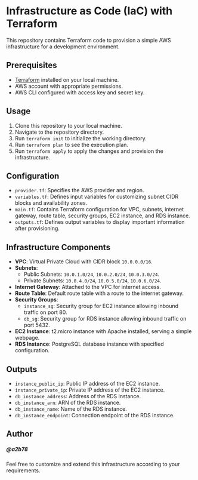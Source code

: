 # Infrastructure as Code (IaC) with Terraform

This repository contains Terraform code to provision a simple AWS infrastructure for a development environment.

## Prerequisites
- [Terraform](https://www.terraform.io/downloads.html) installed on your local machine.
- AWS account with appropriate permissions.
- AWS CLI configured with access key and secret key.

## Usage
1. Clone this repository to your local machine.
2. Navigate to the repository directory.
3. Run `terraform init` to initialize the working directory.
4. Run `terraform plan` to see the execution plan.
5. Run `terraform apply` to apply the changes and provision the infrastructure.

## Configuration
- `provider.tf`: Specifies the AWS provider and region.
- `variables.tf`: Defines input variables for customizing subnet CIDR blocks and availability zones.
- `main.tf`: Contains Terraform configuration for VPC, subnets, internet gateway, route table, security groups, EC2 instance, and RDS instance.
- `outputs.tf`: Defines output variables to display important information after provisioning.

## Infrastructure Components
- **VPC**: Virtual Private Cloud with CIDR block `10.0.0.0/16`.
- **Subnets**:
  - Public Subnets: `10.0.1.0/24`, `10.0.2.0/24`, `10.0.3.0/24`.
  - Private Subnets: `10.0.4.0/24`, `10.0.5.0/24`, `10.0.6.0/24`.
- **Internet Gateway**: Attached to the VPC for internet access.
- **Route Table**: Default route table with a route to the internet gateway.
- **Security Groups**:
  - `instance_sg`: Security group for EC2 instance allowing inbound traffic on port 80.
  - `db_sg`: Security group for RDS instance allowing inbound traffic on port 5432.
- **EC2 Instance**: t2.micro instance with Apache installed, serving a simple webpage.
- **RDS Instance**: PostgreSQL database instance with specified configuration.

## Outputs
- `instance_public_ip`: Public IP address of the EC2 instance.
- `instance_private_ip`: Private IP address of the EC2 instance.
- `db_instance_address`: Address of the RDS instance.
- `db_instance_arn`: ARN of the RDS instance.
- `db_instance_name`: Name of the RDS instance.
- `db_instance_endpoint`: Connection endpoint of the RDS instance.

## Author
##### @***a2b78***

Feel free to customize and extend this infrastructure according to your requirements.

